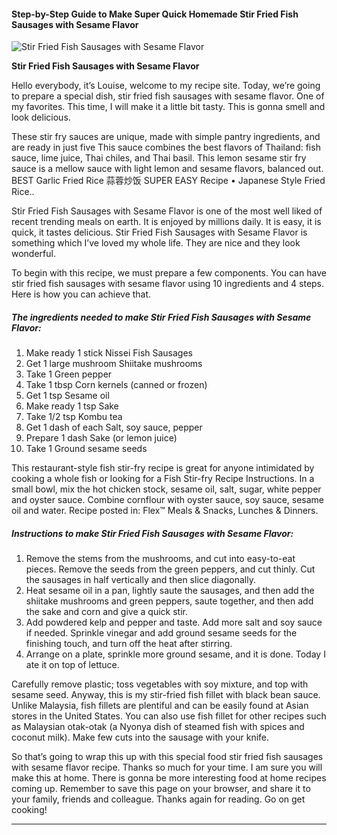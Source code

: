             

#### Step-by-Step Guide to Make Super Quick Homemade Stir Fried Fish Sausages with Sesame Flavor

![Stir Fried Fish Sausages with Sesame Flavor](https://img-global.cpcdn.com/recipes/4954524790816768/751x532cq70/stir-fried-fish-sausages-with-sesame-flavor-recipe-main-photo.jpg)

**Stir Fried Fish Sausages with Sesame Flavor**

Hello everybody, it’s Louise, welcome to my recipe site. Today, we’re going to prepare a special dish, stir fried fish sausages with sesame flavor. One of my favorites. This time, I will make it a little bit tasty. This is gonna smell and look delicious.

These stir fry sauces are unique, made with simple pantry ingredients, and are ready in just five This sauce combines the best flavors of Thailand: fish sauce, lime juice, Thai chiles, and Thai basil. This lemon sesame stir fry sauce is a mellow sauce with light lemon and sesame flavors, balanced out. BEST Garlic Fried Rice 蒜蓉炒饭 SUPER EASY Recipe • Japanese Style Fried Rice..

Stir Fried Fish Sausages with Sesame Flavor is one of the most well liked of recent trending meals on earth. It is enjoyed by millions daily. It is easy, it is quick, it tastes delicious. Stir Fried Fish Sausages with Sesame Flavor is something which I’ve loved my whole life. They are nice and they look wonderful.

To begin with this recipe, we must prepare a few components. You can have stir fried fish sausages with sesame flavor using 10 ingredients and 4 steps. Here is how you can achieve that.

##### The ingredients needed to make Stir Fried Fish Sausages with Sesame Flavor:

1.  Make ready 1 stick Nissei Fish Sausages
2.  Get 1 large mushroom Shiitake mushrooms
3.  Take 1 Green pepper
4.  Take 1 tbsp Corn kernels (canned or frozen)
5.  Get 1 tsp Sesame oil
6.  Make ready 1 tsp Sake
7.  Take 1/2 tsp Kombu tea
8.  Get 1 dash of each Salt, soy sauce, pepper
9.  Prepare 1 dash Sake (or lemon juice)
10.  Take 1 Ground sesame seeds

This restaurant-style fish stir-fry recipe is great for anyone intimidated by cooking a whole fish or looking for a Fish Stir-fry Recipe Instructions. In a small bowl, mix the hot chicken stock, sesame oil, salt, sugar, white pepper and oyster sauce. Combine cornflour with oyster sauce, soy sauce, sesame oil and water. Recipe posted in: Flex™ Meals & Snacks, Lunches & Dinners.

##### Instructions to make Stir Fried Fish Sausages with Sesame Flavor:

1.  Remove the stems from the mushrooms, and cut into easy-to-eat pieces. Remove the seeds from the green peppers, and cut thinly. Cut the sausages in half vertically and then slice diagonally.
2.  Heat sesame oil in a pan, lightly saute the sausages, and then add the shiitake mushrooms and green peppers, saute together, and then add the sake and corn and give a quick stir.
3.  Add powdered kelp and pepper and taste. Add more salt and soy sauce if needed. Sprinkle vinegar and add ground sesame seeds for the finishing touch, and turn off the heat after stirring.
4.  Arrange on a plate, sprinkle more ground sesame, and it is done. Today I ate it on top of lettuce.

Carefully remove plastic; toss vegetables with soy mixture, and top with sesame seed. Anyway, this is my stir-fried fish fillet with black bean sauce. Unlike Malaysia, fish fillets are plentiful and can be easily found at Asian stores in the United States. You can also use fish fillet for other recipes such as Malaysian otak-otak (a Nyonya dish of steamed fish with spices and coconut milk). Make few cuts into the sausage with your knife.

So that’s going to wrap this up with this special food stir fried fish sausages with sesame flavor recipe. Thanks so much for your time. I am sure you will make this at home. There is gonna be more interesting food at home recipes coming up. Remember to save this page on your browser, and share it to your family, friends and colleague. Thanks again for reading. Go on get cooking!

* * *